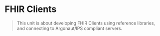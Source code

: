 # FHIR Clients

> This unit is about developing FHIR Clients using reference libraries, and connecting to Argonaut/IPS compliant servers.